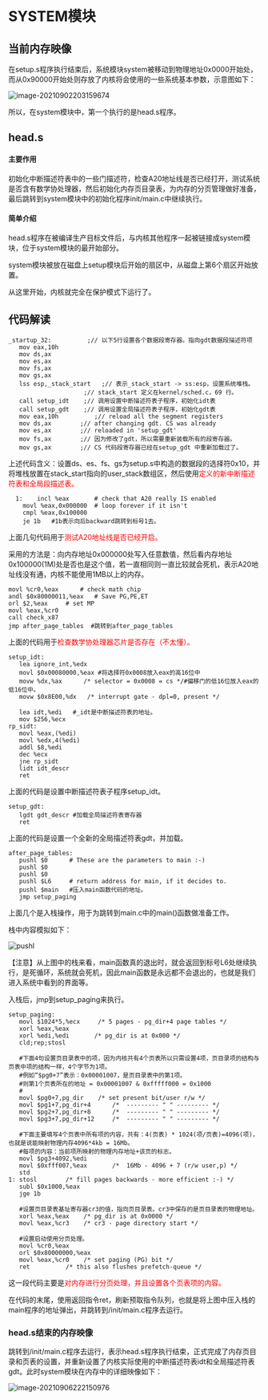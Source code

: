 # SYSTEM模块

## 当前内存映像

在setup.s程序执行结束后，系统模块system被移动到物理地址0x0000开始处，而从0x90000开始处则存放了内核将会使用的一些系统基本参数，示意图如下：

![image-20210902203159674](https://github.com/kuangdi1992/Interview-knowledge/blob/master/Picture/linux/image-20210902203159674.png)

所以，在system模块中，第一个执行的是head.s程序。

## head.s

#### 主要作用

初始化中断描述符表中的一些门描述符，检查A20地址线是否已经打开，测试系统是否含有数学协处理器，然后初始化内存页目录表，为内存的分页管理做好准备，最后跳转到system模块中的初始化程序init/main.c中继续执行。

#### 简单介绍

head.s程序在被编译生产目标文件后，与内核其他程序一起被链接成system模块，位于system模块的最开始部分。

system模块被放在磁盘上setup模块后开始的扇区中，从磁盘上第6个扇区开始放置。

从这里开始，内核就完全在保护模式下运行了。

## 代码解读

```
_startup_32:          ;// 以下5行设置各个数据段寄存器。指向gdt数据段描述符项
   mov eax,10h
   mov ds,ax
   mov es,ax
   mov fs,ax
   mov gs,ax
   lss esp,_stack_start   ;// 表示_stack_start -> ss:esp，设置系统堆栈。
                     ;// stack_start 定义在kernel/sched.c，69 行。
   call setup_idt    ;// 调用设置中断描述符表子程序，初始化idt表
   call setup_gdt    ;// 调用设置全局描述符表子程序，初始化gdt表
   mov eax,10h          ;// reload all the segment registers
   mov ds,ax        ;// after changing gdt. CS was already
   mov es,ax        ;// reloaded in 'setup_gdt'
   mov fs,ax        ;// 因为修改了gdt，所以需要重新装载所有的段寄存器。
   mov gs,ax        ;// CS 代码段寄存器已经在setup_gdt 中重新加载过了。
```

上述代码含义：设置ds、es、fs、gs为setup.s中构造的数据段的选择符0x10，并将堆栈放置在stack_start指向的user_stack数组区，然后使用<font color=red>定义的新中断描述符表和全局段描述表。</font>

```
  1:	incl %eax		# check that A20 really IS enabled
	movl %eax,0x000000	# loop forever if it isn't
	cmpl %eax,0x100000
	je 1b   #1b表示向后backward跳转到标号1去。
```

上面几句代码用于<font color=red>测试A20地址线是否已经开启。</font>

采用的方法是：向内存地址0x000000处写入任意数值，然后看内存地址0x100000(1M)处是否也是这个值，若一直相同则一直比较就会死机，表示A20地址线没有通，内核不能使用1MB以上的内存。

```
movl %cr0,%eax		# check math chip
andl $0x80000011,%eax	# Save PG,PE,ET
orl $2,%eax		# set MP
movl %eax,%cr0
call check_x87
jmp after_page_tables  #跳转到after_page_tables
```

上面的代码用于<font color=red>检查数学协处理器芯片是否存在（不太懂）。</font>

```
setup_idt:
   lea ignore_int,%edx
   movl $0x00080000,%eax #将选择符0x0008放入eax的高16位中 
   movw %dx,%ax      /* selector = 0x0008 = cs */#偏移门的低16位放入eax的低16位中。
   movw $0x8E00,%dx   /* interrupt gate - dpl=0, present */

   lea idt,%edi   #_idt是中断描述符表的地址。
   mov $256,%ecx
rp_sidt:
   movl %eax,(%edi)
   movl %edx,4(%edi)
   addl $8,%edi
   dec %ecx
   jne rp_sidt
   lidt idt_descr
   ret
```

上面的代码是设置中断描述符表子程序setup_idt。

```
setup_gdt:
   lgdt gdt_descr #加载全局描述符表寄存器
   ret
```

上面的代码是设置一个全新的全局描述符表gdt，并加载。

```
after_page_tables:
   pushl $0      # These are the parameters to main :-)
   pushl $0
   pushl $0
   pushl $L6     # return address for main, if it decides to.
   pushl $main   #压入main函数代码的地址。
   jmp setup_paging
```

上面几个是入栈操作，用于为跳转到main.c中的main()函数做准备工作。

栈中内容模拟如下：

![pushl](https://github.com/kuangdi1992/Interview-knowledge/blob/master/Picture/linux/pushl.png)

【注意】从上图中的栈来看，main函数真的退出时，就会返回到标号L6处继续执行，是死循环，系统就会死机，因此main函数是永远都不会退出的，也就是我们进入系统中看到的界面等。

入栈后，jmp到setup_paging来执行。

```
setup_paging:
   movl $1024*5,%ecx     /* 5 pages - pg_dir+4 page tables */
   xorl %eax,%eax
   xorl %edi,%edi       /* pg_dir is at 0x000 */
   cld;rep;stosl
   
   #下面4句设置页目录表中的项，因为内核共有4个页表所以只需设置4项，页目录项的结构与页表中项的结构一样，4个字节为1项。
   #例如“$pg0+7”表示：0x00001007，是页目录表中的第1项。
   #则第1个页表所在的地址 = 0x00001007 & 0xfffff000 = 0x1000
   #
   movl $pg0+7,pg_dir    /* set present bit/user r/w */
   movl $pg1+7,pg_dir+4      /*  --------- " " --------- */
   movl $pg2+7,pg_dir+8      /*  --------- " " --------- */
   movl $pg3+7,pg_dir+12     /*  --------- " " --------- */
   
   #下面主要填写4个页表中所有项的内容，共有：4(页表) * 1024(项/页表)=4096(项)，也就是说能映射物理内存4096*4kb = 16Mb。
   #每项的内容：当前项所映射的物理内存地址+该页的标志。
   movl $pg3+4092,%edi
   movl $0xfff007,%eax       /*  16Mb - 4096 + 7 (r/w user,p) */
   std
1: stosl        /* fill pages backwards - more efficient :-) */
   subl $0x1000,%eax
   jge 1b
   
   #设置页目录表基址寄存器cr3的值，指向页目录表。cr3中保存的是页目录表的物理地址。
   xorl %eax,%eax    /* pg_dir is at 0x0000 */
   movl %eax,%cr3    /* cr3 - page directory start */
   
   #设置启动使用分页处理。
   movl %cr0,%eax
   orl $0x80000000,%eax
   movl %eax,%cr0    /* set paging (PG) bit */
   ret          /* this also flushes prefetch-queue */
```

这一段代码主要是<font color=red>对内存进行分页处理，并且设置各个页表项的内容。</font>

在代码的末尾，使用返回指令ret，刷新预取指令队列，也就是将上图中压入栈的main程序的地址弹出，并跳转到/init/main.c程序去运行。

### head.s结束的内存映像

跳转到/init/main.c程序去运行，表示head.s程序执行结束，正式完成了内存页目录和页表的设置，并重新设置了内核实际使用的中断描述符表idt和全局描述符表gdt。此时system模块在内存中的详细映像如下：

![image-20210906222150976](https://github.com/kuangdi1992/Interview-knowledge/blob/master/Picture/linux/image-20210906222150976.png)